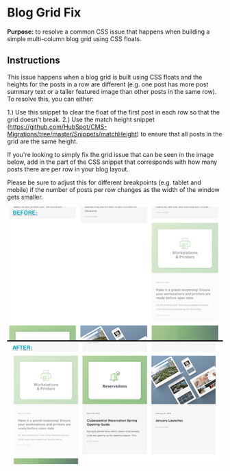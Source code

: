 # Blog Grid Fix

**Purpose:** to resolve a common CSS issue that happens when building a simple multi-column blog grid using CSS floats.

## Instructions

This issue happens when a blog grid is built using CSS floats and the heights for the posts in a row are different (e.g. one post has more post summary text or a taller featured image than other posts in the same row). To resolve this, you can either:

1.) Use this snippet to clear the float of the first post in each row so that the grid doesn't break.
2.) Use the match height snippet (https://github.com/HubSpot/CMS-Migrations/tree/master/Snippets/matchHeight) to ensure that all posts in the grid are the same height.

If you're looking to simply fix the grid issue that can be seen in the image below, add in the part of the CSS snippet that corresponds with how many posts there are per row in your blog layout.

Please be sure to adjust this for different breakpoints (e.g. tablet and mobile) if the number of posts per row changes as the width of the window gets smaller.

![Image of inline styling on media](../../Assets/Images/blogGridFix.png)

